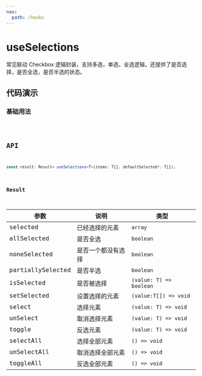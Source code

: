 ```yaml
---
nav:
  path: /hooks
---
```


# useSelections

常见联动 Checkbox 逻辑封装，支持多选，单选，全选逻辑，还提供了是否选择，是否全选，是否半选的状态。

## 代码演示

### 基础用法

<code src="./demo/demo1.tsx" />

## API

```typescript
const result: Result= useSelections<T>(items: T[], defaultSelected?: T[]);
```

### Result

| 参数              | 说明               | 类型                    |
|-------------------|--------------------|-------------------------|
| selected          | 已经选择的元素     | `array`                 |
| allSelected       | 是否全选           | `boolean`               |
| noneSelected      | 是否一个都没有选择 | `boolean`               |
| partiallySelected | 是否半选           | `boolean`               |
| isSelected        | 是否被选择         | `(value: T) => boolean` |
| setSelected       | 设置选择的元素     | `(value:T[]) => void`   |
| select            | 选择元素           | `(value: T) => void`    |
| unSelect          | 取消选择元素       | `(value: T) => void`    |
| toggle            | 反选元素           | `(value: T) => void`    |
| selectAll         | 选择全部元素       | `() => void`            |
| unSelectAll       | 取消选择全部元素   | `() => void`            |
| toggleAll         | 反选全部元素       | `() => void`            |
